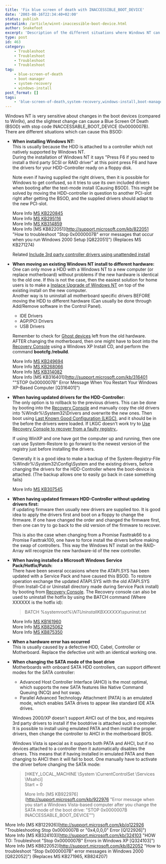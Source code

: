 ```yaml
---
title: 'Fix blue screen of death with INACCESSIBLE_BOOT_DEVICE'
date: '2003-08-16T22:34:40+02:00'
status: publish
permalink: /article/winnt-inaccessible-boot-device.html
author: Snakefoot
excerpt: 'Description of the different situations where Windows NT can fail to boot because it no longer can find the boot device.'
type: post
id: 463
category:
    - Troubleshoot
    - Troubleshoot
    - Troubleshoot
    - Troubleshoot
tag:
    - blue-screen-of-death
    - boot-manager
    - system-recovery
    - windows-install
post_format: []
tags:
    - 'blue-screen-of-death,system-recovery,windows-install,boot-manager'
---
```

Windows NT is very sensitive about changes in the boot devices (compared to Win9x), and the slightest change can cause a Blue Screen Of Death (BSOD) with stop code INACCESSABLE\_BOOT\_DEVICE (0x0000007B). There are different situations which can cause this BSOD:

- **When installing Windows NT:**  
   This is usually because the HDD is attached to a controller which not natively supported by Windows NT.  
   During the installation of Windows NT it says "Press F6 if you need to install a third party SCSI or RAID driver" at this point press F6 and have the drivers for your HDD-Controller ready on a floppy disk.  
    
   Note even if having supplied the right drivers, then it is possible for Windows to get confused, so it tries to use its own included drivers when booting after the text-mode install (Causing BSOD). This might be solved by moving the HDD-controller in question to another PCI-slot right after getting the BSOD, and the supplied drivers should adapt to the new PCI-slot.  
    
   More Info [MS KB220845](http://support.microsoft.com/kb/220845 "Adding Third-Party or Updated Driver During Windows Setup [Q220845]")  
   More Info [MS KB295116](http://support.microsoft.com/kb/295116 "A Description of the Windows XP Setup Function Keys [Q295116]")  
   More Info [MS KB314859](http://support.microsoft.com/kb/314859 "Limited OEM Driver Support Is Available with F6 During Windows XP Setup [Q314859]")  
   More Info [MS KB822051](http://support.microsoft.com/kb/822051 "How to troubleshoot "Stop 0x0000007B" error messages that occur when you run Windows 2000 Setup [Q822051]") (Replaces MS KB271274)  
    
   Related [Include 3rd party controller drivers using unattended install](/article/recovery-console-drivers.html)
- **When moving an existing Windows NT install to different hardware:**  
   One can only move a HDD with a Windows NT to a new computer (or replace motherboard) without problems if the new hardware is identical to the old one. If this is not the case, then the easiest solution for home users is to make a [Inplace Upgrade of Windows NT](/article/winnt-repair-install.html) on top of the existing install on the new computer.  
   Another way is to uninstall all motherboard specific drivers BEFORE moving the HDD to different hardware (Can usually be done through Add/Remove software in the Control Panel). 
  - IDE Drivers
  - AGP/PCI Drivers
  - USB Drivers
   
   Remember to check for [Ghost devices](/article/winnt-ghost-devices.html) left from the old hardware. AFTER changing the motherboard, then one might have to boot into the [Recovery Console](/article/winnt-recovery-console.html) using a Windows XP Install CD, and perform the command **bootcfg /rebuild**.  
    
   More Info [MS KB249694](http://support.microsoft.com/kb/249694 "How to Move a Windows 2000 Installation to Different Hardware [Q249694]")  
   More Info [MS KB268066](http://support.microsoft.com/kb/268066 "Startup Problems When Transferring System Hard Disk to a Backup Computer [Q268066]")  
   More Info [MS KB314082](http://support.microsoft.com/kb/314082 "You Receive a Stop 0x0000007B Error After You Move the Windows XP System Disk to Another Computer [Q314082]")  
   More Info [MS KB316401](http://support.microsoft.com/kb/316401 ""STOP 0x0000007B" Error Message When You Restart Your Windows XP-Based Computer [Q316401]")
- **When having updated drivers for the HDD-Controller:**  
   The only option is to rollback to the previous drivers. This can be done by booting into the [Recovery Console](/article/winnt-recovery-console.html) and manually copy the old drivers into %Windir%\\System32\\Drivers and overwrite the new ones. Then boot using [Last Known Good Configuration (LKGC)](/article/winnt-last-known-good-configuration.html), and it should be in the before the drivers were loaded. If LKGC doesn't work try to [Use Recovery Console to recover from a faulty registry.](/article/winnt-recovery-console-registry-restore.html).  
    
   If using WinXP and one have got the computer up and running, then one can use System-Restore to go forward to the newest version of the registry just before installing the drivers.  
    
   Generally it is a good idea to make a backup of the System-Registry-File %Windir%\\System32\\Config\\System and the existing drivers, before changing the drivers for the HDD-Controller where the boot-device is attached. (The backup allows one to easily go back in case something fails)  
    
   More Info [MS KB307545](http://support.microsoft.com/kb/307545 "How to Recover from a Corrupted Registry that Prevents Windows XP from Starting [Q307545]")
- **When having updated firmware HDD-Controller without updating drivers first:**  
   If updating firmware then usually new drivers are supplied too. It is good idea to apply the drivers first and boot on a floppy to change the firmware. If one have changed the order and changed the firmware first, then one can try to go back to the old version of the firmware to recover.  
    
   This is also the case when changing from a Promise Fasttrak66 to a Promise Fasttrak100, one have to force install the drivers before making the swap of controllers. This way the Windows NT install on the RAID-Array will recognize the new hardware-id of the new controller.
- **When having installed a Microsoft Windows Service Pack/Hotfix/Patch:**  
   There have been several occasions where the ATAPI.SYS has been updated with a Service Pack and have caused this BSOD. To restore operation exchange the updated ATAPI.SYS with the old ATAPI.SYS (From Install-Cd or Uninstall directory made during Service Pack install) by booting from [Recovery Console](/article/winnt-recovery-console.html). The Recovery console can also be used to uninstall the hotfix by using the BATCH command (Where XXXXXX is the hotfix id):
   > BATCH %systemroot%\\$NTUninstallKBXXXXXX$\\spuninst.txt
  
   More Info [MS KB161960](http://support.microsoft.com/kb/161960 "STOP 0x0000007B On Windows NT 4.0 After SP2 Applied [Q161960]")  
   More Info [MS KB825062](http://support.microsoft.com/kb/825062 "Service Pack 4 Permits You to Remove the Service Pack by Using the Recovery Console [Q825062]")  
   More Info [MS KB875350](http://support.microsoft.com/kb/875350 "How to remove Windows XP Service Pack 2 from your computer [Q875350]")
- **When a hardware error has occurred**  
   This is usually caused by a defective HDD, Cabel, Controller or Motherboard. Replace the defective unit with an identical working one.
- **When changing the SATA mode of the boot drive**  
   Motherboards with onboard SATA HDD controllers, can support different modes for the SATA controller: 
  - Advanced Host Controller Interface (AHCI) is the most optimal, which supports the new SATA features like Native Command Queuing (NCQ) and hot swap.
  - Parallel Advanced Technology Attachment (PATA) is an emulated mode, which enables SATA drives to appear like standard IDE ATA drives.
   
   Windows 2000/XP doesn't support AHCI out of the box, and requires 3rd party drivers to install if the bootdrive is attached such a controller. It is possible to install using emulated PATA and then install the proper drivers, then change the controller to AHCI in the motherboard BIOS.  
    
   Windows Vista is special as it supports both PATA and AHCI, but if no devices attached to a controller then it automatically disables the drivers. This means that if having installed in emulated PATA and then changing to AHCI then it will fail to boot. One manually have to activate the driver before changing the SATA mode:
  > \[HKEY\_LOCAL\_MACHINE \\System \\CurrentControlSet \\Services \\Msahci\]  
  >  Start = 0  
  >   
  >  More Info [MS KB922976](http://support.microsoft.com/kb/922976 "Error message when you start a Windows Vista-based computer after you change the SATA mode of the boot drive: "STOP 0x0000007B INACCESSABLE_BOOT_DEVICE"")
 
 More Info [MS KB122926](http://support.microsoft.com/kb/q122926 "Troubleshooting Stop 0x0000007B or "0x4,0,0,0" Error [Q122926]")  
 More Info [MS KB324103](http://support.microsoft.com/kb/324103 "HOW TO: Troubleshoot "Stop 0x0000007B" Errors in Windows XP [Q324103]")  
 More Info [MS KB822052](http://support.microsoft.com/kb/822052 "How to troubleshoot "Stop 0x0000007B" error messages in Windows 2000 [Q822052]") (Replaces MS KB271965, KB824207)  
